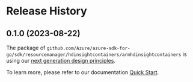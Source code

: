 # Release History

## 0.1.0 (2023-08-22)

The package of `github.com/Azure/azure-sdk-for-go/sdk/resourcemanager/hdinsightcontainers/armhdinsightcontainers` is using our [next generation design principles](https://azure.github.io/azure-sdk/general_introduction.html).

To learn more, please refer to our documentation [Quick Start](https://aka.ms/azsdk/go/mgmt).